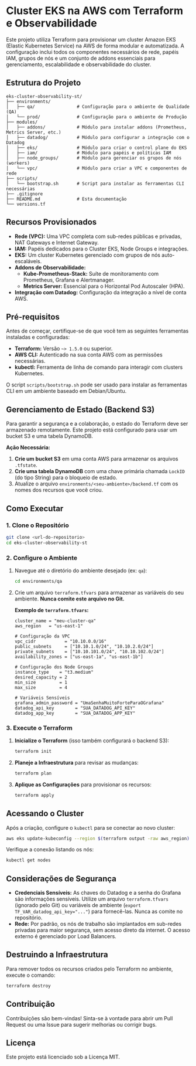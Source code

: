 # Cluster EKS na AWS com Terraform e Observabilidade

Este projeto utiliza Terraform para provisionar um cluster Amazon EKS (Elastic Kubernetes Service) na AWS de forma modular e automatizada. A configuração inclui todos os componentes necessários de rede, papéis IAM, grupos de nós e um conjunto de addons essenciais para gerenciamento, escalabilidade e observabilidade do cluster.

## Estrutura do Projeto

```
eks-cluster-observability-st/
├── environments/
│   ├── qa/                # Configuração para o ambiente de Qualidade (QA)
│   └── prod/              # Configuração para o ambiente de Produção
├── modules/
│   ├── addons/            # Módulo para instalar addons (Prometheus, Metrics Server, etc.)
│   ├── datadog/           # Módulo para configurar a integração com o Datadog
│   ├── eks/               # Módulo para criar o control plane do EKS
│   ├── iam/               # Módulo para papéis e políticas IAM
│   ├── node_groups/       # Módulo para gerenciar os grupos de nós (workers)
│   └── vpc/               # Módulo para criar a VPC e componentes de rede
├── scripts/
│   └── bootstrap.sh       # Script para instalar as ferramentas CLI necessárias
├── .gitignore
├── README.md              # Esta documentação
└── versions.tf
```

## Recursos Provisionados

*   **Rede (VPC):** Uma VPC completa com sub-redes públicas e privadas, NAT Gateways e Internet Gateway.
*   **IAM:** Papéis dedicados para o Cluster EKS, Node Groups e integrações.
*   **EKS:** Um cluster Kubernetes gerenciado com grupos de nós auto-escaláveis.
*   **Addons de Observabilidade:**
    *   **Kube-Prometheus-Stack:** Suíte de monitoramento com Prometheus, Grafana e Alertmanager.
    *   **Metrics Server:** Essencial para o Horizontal Pod Autoscaler (HPA).
*   **Integração com Datadog:** Configuração da integração a nível de conta AWS.

## Pré-requisitos

Antes de começar, certifique-se de que você tem as seguintes ferramentas instaladas e configuradas:

*   **Terraform:** Versão `~> 1.5.0` ou superior.
*   **AWS CLI:** Autenticado na sua conta AWS com as permissões necessárias.
*   **kubectl:** Ferramenta de linha de comando para interagir com clusters Kubernetes.

O script `scripts/bootstrap.sh` pode ser usado para instalar as ferramentas CLI em um ambiente baseado em Debian/Ubuntu.

## Gerenciamento de Estado (Backend S3)

Para garantir a segurança e a colaboração, o estado do Terraform deve ser armazenado remotamente. Este projeto está configurado para usar um bucket S3 e uma tabela DynamoDB.

**Ação Necessária:**
1.  **Crie um bucket S3** em uma conta AWS para armazenar os arquivos `.tfstate`.
2.  **Crie uma tabela DynamoDB** com uma chave primária chamada `LockID` (do tipo String) para o bloqueio de estado.
3.  Atualize o arquivo `environments/<seu-ambiente>/backend.tf` com os nomes dos recursos que você criou.

## Como Executar

### 1. Clone o Repositório
```bash
git clone <url-do-repositorio>
cd eks-cluster-observability-st
```

### 2. Configure o Ambiente

1.  Navegue até o diretório do ambiente desejado (ex: `qa`):
    ```bash
    cd environments/qa
    ```

2.  Crie um arquivo `terraform.tfvars` para armazenar as variáveis do seu ambiente. **Nunca comite este arquivo no Git.**

    **Exemplo de `terraform.tfvars`:**
    ```hcl
    cluster_name = "meu-cluster-qa"
    aws_region   = "us-east-1"

    # Configuração da VPC
    vpc_cidr           = "10.10.0.0/16"
    public_subnets     = ["10.10.1.0/24", "10.10.2.0/24"]
    private_subnets    = ["10.10.101.0/24", "10.10.102.0/24"]
    availability_zones = ["us-east-1a", "us-east-1b"]

    # Configuração dos Node Groups
    instance_type    = "t3.medium"
    desired_capacity = 2
    min_size         = 1
    max_size         = 4

    # Variáveis Sensíveis
    grafana_admin_password = "UmaSenhaMuitoForteParaOGrafana"
    datadog_api_key        = "SUA_DATADOG_API_KEY"
    datadog_app_key        = "SUA_DATADOG_APP_KEY"
    ```

### 3. Execute o Terraform

1.  **Inicialize o Terraform** (isso também configurará o backend S3):
    ```bash
    terraform init
    ```

2.  **Planeje a Infraestrutura** para revisar as mudanças:
    ```bash
    terraform plan
    ```

3.  **Aplique as Configurações** para provisionar os recursos:
    ```bash
    terraform apply
    ```

## Acessando o Cluster

Após a criação, configure o `kubectl` para se conectar ao novo cluster:
```bash
aws eks update-kubeconfig --region $(terraform output -raw aws_region) --name $(terraform output -raw cluster_name)
```

Verifique a conexão listando os nós:
```bash
kubectl get nodes
```

## Considerações de Segurança

*   **Credenciais Sensíveis:** As chaves do Datadog e a senha do Grafana são informações sensíveis. Utilize um arquivo `terraform.tfvars` (ignorado pelo Git) ou variáveis de ambiente (`export TF_VAR_datadog_api_key="..."`) para fornecê-las. Nunca as comite no repositório.
*   **Rede:** Por padrão, os nós de trabalho são implantados em sub-redes privadas para maior segurança, sem acesso direto da internet. O acesso externo é gerenciado por Load Balancers.

## Destruindo a Infraestrutura

Para remover todos os recursos criados pelo Terraform no ambiente, execute o comando:
```bash
terraform destroy
```

## Contribuição

Contribuições são bem-vindas! Sinta-se à vontade para abrir um Pull Request ou uma Issue para sugerir melhorias ou corrigir bugs.

## Licença

Este projeto está licenciado sob a Licença MIT.

